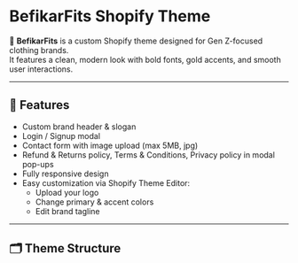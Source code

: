 # BefikarFits Shopify Theme

🎨 **BefikarFits** is a custom Shopify theme designed for Gen Z-focused clothing brands.  
It features a clean, modern look with bold fonts, gold accents, and smooth user interactions.

---

## 🚀 Features

- Custom brand header & slogan
- Login / Signup modal
- Contact form with image upload (max 5MB, jpg)
- Refund & Returns policy, Terms & Conditions, Privacy policy in modal pop-ups
- Fully responsive design
- Easy customization via Shopify Theme Editor:
  - Upload your logo
  - Change primary & accent colors
  - Edit brand tagline

---

## 🗂️ Theme Structure

